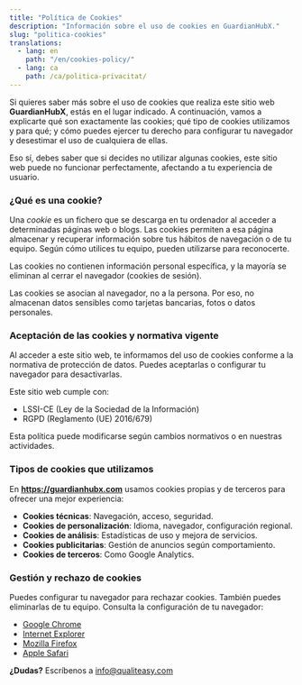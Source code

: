 ```yaml
---
title: "Política de Cookies"
description: "Información sobre el uso de cookies en GuardianHubX."
slug: "politica-cookies"
translations:
  - lang: en
    path: "/en/cookies-policy/"
  - lang: ca
    path: /ca/politica-privacitat/
---
```


Si quieres saber más sobre el uso de cookies que realiza este sitio web **GuardianHubX**, estás en el lugar indicado. A continuación, vamos a explicarte qué son exactamente las cookies; qué tipo de cookies utilizamos y para qué; y cómo puedes ejercer tu derecho para configurar tu navegador y desestimar el uso de cualquiera de ellas.

Eso sí, debes saber que si decides no utilizar algunas cookies, este sitio web puede no funcionar perfectamente, afectando a tu experiencia de usuario.

### ¿Qué es una cookie?

Una *cookie* es un fichero que se descarga en tu ordenador al acceder a determinadas páginas web o blogs. Las cookies permiten a esa página almacenar y recuperar información sobre tus hábitos de navegación o de tu equipo. Según cómo utilices tu equipo, pueden utilizarse para reconocerte.

Las cookies no contienen información personal específica, y la mayoría se eliminan al cerrar el navegador (cookies de sesión).

Las cookies se asocian al navegador, no a la persona. Por eso, no almacenan datos sensibles como tarjetas bancarias, fotos o datos personales.

### Aceptación de las cookies y normativa vigente

Al acceder a este sitio web, te informamos del uso de cookies conforme a la normativa de protección de datos. Puedes aceptarlas o configurar tu navegador para desactivarlas.

Este sitio web cumple con:

- LSSI-CE (Ley de la Sociedad de la Información)
- RGPD (Reglamento (UE) 2016/679)

Esta política puede modificarse según cambios normativos o en nuestras actividades.

### Tipos de cookies que utilizamos

En **https://guardianhubx.com** usamos cookies propias y de terceros para ofrecer una mejor experiencia:

- **Cookies técnicas**: Navegación, acceso, seguridad.
- **Cookies de personalización**: Idioma, navegador, configuración regional.
- **Cookies de análisis**: Estadísticas de uso y mejora de servicios.
- **Cookies publicitarias**: Gestión de anuncios según comportamiento.
- **Cookies de terceros**: Como Google Analytics.

### Gestión y rechazo de cookies

Puedes configurar tu navegador para rechazar cookies. También puedes eliminarlas de tu equipo. Consulta la configuración de tu navegador:

- [Google Chrome](https://support.google.com/chrome/answer/95647?hl=es-419)
- [Internet Explorer](https://support.microsoft.com/es-es/help/17442/windows-internet-explorer-delete-manage-cookies#ie=ie-10)
- [Mozilla Firefox](https://support.mozilla.org/es/kb/habilitar-y-deshabilitar-cookies-sitios-web-rastrear-preferencias)
- [Apple Safari](https://support.apple.com/es-es/HT201265)

**¿Dudas?** Escríbenos a [info@qualiteasy.com](mailto:info@qualiteasy.com)
